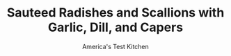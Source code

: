 ---
layout: ../../layouts/MarkdownPostLayout.astro
title: Sauteed Radishes and Scallions with Garlic, Dill, and Capers
author: America's Test Kitchen
pubDate: 2023-03-15
description: "This spring-y side dish will make you want to buy more radishes."
image_url: https://res.cloudinary.com/hksqkdlah/image/upload/ar_1:1,c_fill,dpr_2.0,f_auto,fl_lossy.progressive.strip_profile,g_faces:auto,q_auto:low,w_344/SFS_SauteedRadishesScallionsGarlicDillCapers_025_fk8bws
tags: ["Side Dishes","Vegetables","Weeknight","Vegetarian"]
calories: 443
protein: 1
carbohydrates: 7
fats: 8
fiber: 3
ingredients: ["3 tablespoons, unsalted butter, divided","1½ pounds, radishes (1¼ to 1½ inches in diameter) with their greens, trimmed and quartered","½ teaspoon, table salt, divided","5 thin, scallions, cut into 1-inch lengths","1 tablespoon, capers, rinsed","2 , garlic cloves, minced","½ teaspoon, pepper","3 tablespoons chopped, fresh dill","½ teaspoon, grated lemon zest plus 2 teaspoons juice"]
serves: 4
time: "30 minutes"
instructions: ["Melt 2 tablespoons butter in 12-inch nonstick skillet over medium heat. Add radishes and ¼ teaspoon salt and cook until radishes are lightly browned and crisp-tender, 7 to 10 minutes, stirring halfway through cooking.","Stir in scallions, capers, garlic, pepper, remaining 1 tablespoon butter, and remaining ¼ teaspoon salt and cook until scallions are wilted, about 2 minutes.","Stir in dill and lemon zest and juice. Season with salt and pepper to taste. Transfer to serving dish and serve."]
nutrition: ["441 mg Potassium, K","43 mg Phosphorus, P","59 mg Calcium, Ca","21 mg Magnesium, Mg","410 mg Sodium, Na","8 g Total lipid (fat)","2 g Fatty acids, total monounsaturated","29 mg Vitamin C, total ascorbic acid","22 mg Cholesterol","5 g Fatty acids, total saturated","3 g Fiber, total dietary","50 µg Folate, food","3 g Sugars, total","23 µg Vitamin K (phylloquinone)","176 g Water","7 g Carbohydrate, by difference","50 µg Folate, DFE","1 g Protein","79 µg Vitamin A, RAE","110 kcal Energy","443 calories"]
notes: "If you buy radishes without the greens attached, you’ll need only about 1 pound. Radishes with greens will be fresher. If the diameters of your radishes are less than 1 inch, cut them in half. If your scallions are thicker than a pencil, halve them lengthwise. We like to serve this dish as an accompaniment to seared or grilled chicken or fish."
---